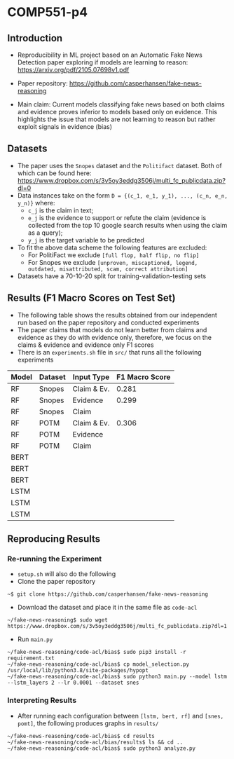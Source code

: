 # COMP551-p4

## Introduction
* Reproducibility in ML project based on an Automatic Fake News Detection paper exploring if models are learning to reason: https://arxiv.org/pdf/2105.07698v1.pdf
* Paper repository: https://github.com/casperhansen/fake-news-reasoning

* Main claim: Current models classifying fake news based on both claims and evidence proves inferior to models based only on evidence. This highlights the issue that models are not learning to reason but rather exploit signals in evidence (bias)

## Datasets

* The paper uses the `Snopes` dataset and the `Politifact` dataset. Both of which can be found here: https://www.dropbox.com/s/3v5oy3eddg3506j/multi_fc_publicdata.zip?dl=0
* Data instances take on the form `D = {(c_1, e_1, y_1), ..., (c_n, e_n, y_n)}` where:
	- `c_j` is the claim in text; 
	- `e_j` is the evidence to support or refute the claim (evidence is collected from the top 10 google search results when using the claim as a query);
	- `y_j` is the target variable to be predicted 
* To fit the above data scheme the following features are excluded: 
	- For PolitiFact we exclude `[full flop, half flip, no flip]`
	- For Snopes we exclude `[unproven, miscaptioned, legend, outdated, misattributed, scam, correct attribution]`
* Datasets have a 70-10-20 split for training-validation-testing sets

## Results (F1 Macro Scores on Test Set)

* The following table shows the results obtained from our independent run based on the paper repository and conducted experiments
* The paper claims that models do not learn better from claims and evidence as they do with evidence only, therefore, we focus on the claims & evidence and evidence only F1 scores
* There is an `experiments.sh` file in `src/` that runs all the following experiments


| Model | Dataset | Input Type | F1 Macro Score |
|-------|---------|------------|----------------|
| RF    | Snopes  | Claim & Ev.|      0.281     |
| RF	| Snopes  | Evidence   |      0.299     | 		
| RF    | Snopes  | Claim      |	        |
| RF    | POTM    | Claim & Ev.|      0.306     |
| RF	| POTM	  | Evidence   |	        |	
| RF    | POTM    | Claim      |                |
| BERT  |         |            |                |
| BERT	|	  |	       |                |
| BERT	|	  |	       |                | 
| LSTM	|	  |	       |                |
| LSTM	|	  |            |                |
| LSTM	|         |	       |	        |

## Reproducing Results

### Re-running the Experiment
* `setup.sh` will also do the following
* Clone the paper repository 
```
~$ git clone https://github.com/casperhansen/fake-news-reasoning
```

* Download the dataset and place it in the same file as `code-acl`
```
~/fake-news-reasoning$ sudo wget https://www.dropbox.com/s/3v5oy3eddg3506j/multi_fc_publicdata.zip?dl=1
```

* Run `main.py`
```
~/fake-news-reasoning/code-acl/bias$ sudo pip3 install -r requirement.txt
~/fake-news-reasoning/code-acl/bias$ cp model_selection.py /usr/local/lib/python3.8/site-packages/hypopt
~/fake-news-reasoning/code-acl/bias$ sudo python3 main.py --model lstm --lstm_layers 2 --lr 0.0001 --dataset snes   
```

### Interpreting Results
* After running each configuration between `[lstm, bert, rf]` and `[snes, pomt]`, the following produces graphs in `results/`
```
~/fake-news-reasoning/code-acl/bias$ cd results
~/fake-news-reasoning/code-acl/bias/results$ ls && cd ..
~/fake-news-reasoning/code-acl/bias$ sudo python3 analyze.py
```

